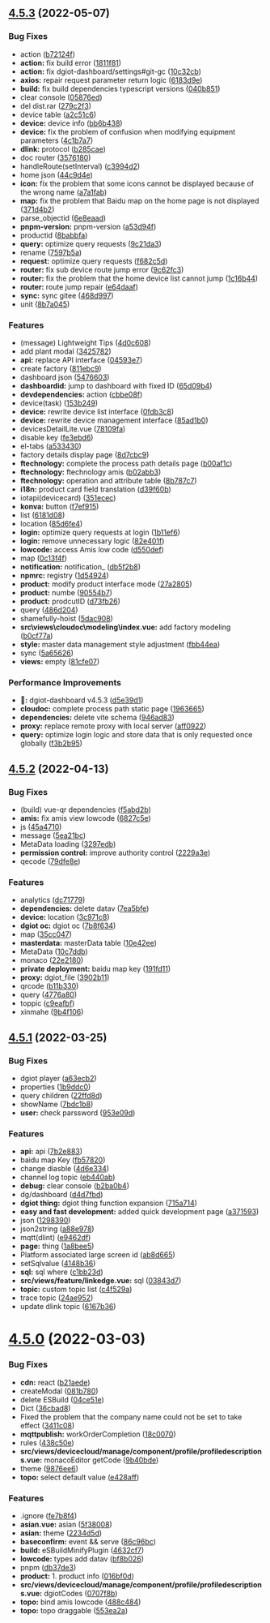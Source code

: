 ## [4.5.3](https://github.com/dgiot/dgiot-dashboard/compare/v4.5.2...v4.5.3) (2022-05-07)


### Bug Fixes

* action ([b72124f](https://github.com/dgiot/dgiot-dashboard/commit/b72124f100c005a8db5794cff91786658e8649cd))
* **action:** fix build error ([1811f81](https://github.com/dgiot/dgiot-dashboard/commit/1811f813c1b327c20ca99476c77eaced10d4c5f1))
* **action:** fix dgiot-dashboard/settings#git-gc ([10c32cb](https://github.com/dgiot/dgiot-dashboard/commit/10c32cba4ccc03cc813839ce1545eb0f34f7e09b))
* **axios:** repair request parameter return logic ([6183d9e](https://github.com/dgiot/dgiot-dashboard/commit/6183d9e8ad9119e046a4401464203875194db257))
* **build:** fix build dependencies typescript versions ([040b851](https://github.com/dgiot/dgiot-dashboard/commit/040b8514b0dc3991fddd8ccb26953b2baf002031))
* clear console ([05876ed](https://github.com/dgiot/dgiot-dashboard/commit/05876ed85293de06cfbda2d46f064d72ea743848))
* del dist.rar ([279c2f3](https://github.com/dgiot/dgiot-dashboard/commit/279c2f3d063047b000f3ad03a79d4727431826ea))
* device table ([a2c51c6](https://github.com/dgiot/dgiot-dashboard/commit/a2c51c6ff901dd4977fcc18b5675388414357a64))
* **device:** device info ([bb6b438](https://github.com/dgiot/dgiot-dashboard/commit/bb6b43810e3ae00e0f8956e04561c73bb54db104))
* **device:** fix the problem of confusion when modifying equipment parameters ([4c1b7a7](https://github.com/dgiot/dgiot-dashboard/commit/4c1b7a7a9ab6612526990a90c81212515a79cbc3))
* **dlink:** protocol ([b285cae](https://github.com/dgiot/dgiot-dashboard/commit/b285caea95910a9a907d149f496a53f13fd33c9d))
* doc router ([3576180](https://github.com/dgiot/dgiot-dashboard/commit/35761803856512b5bd84bad202d757d2a9c06e08))
* handleRoute(setInterval) ([c3994d2](https://github.com/dgiot/dgiot-dashboard/commit/c3994d2890be20a63e98cf86c929e4c386d6b8c6))
* home json ([44c9d4e](https://github.com/dgiot/dgiot-dashboard/commit/44c9d4ef59cca2289b6f6af586a0b61ee0f58075))
* **icon:** fix the problem that some icons cannot be displayed because of the wrong name ([a7a1fab](https://github.com/dgiot/dgiot-dashboard/commit/a7a1fabcf7221a3dd71c9b9a9c04f7dbd17f4214))
* **map:** fix the problem that Baidu map on the home page is not displayed ([371d4b2](https://github.com/dgiot/dgiot-dashboard/commit/371d4b2a76777b68acc827cbde089ac9f9549f2d))
* parse_objectid ([6e8eaad](https://github.com/dgiot/dgiot-dashboard/commit/6e8eaadd697f06fcd5c2e860f312df708a1da225))
* **pnpm-version:** pnpm-version ([a53d94f](https://github.com/dgiot/dgiot-dashboard/commit/a53d94f6f6581a6180ba81739c4c052818e17f67))
* productid ([8babbfa](https://github.com/dgiot/dgiot-dashboard/commit/8babbfaf14680af974f179edff2d6d6a65dc68ec))
* **query:** optimize query requests ([9c21da3](https://github.com/dgiot/dgiot-dashboard/commit/9c21da30c760c9f9126722b9ae0e460d8157152a))
* rename ([7597b5a](https://github.com/dgiot/dgiot-dashboard/commit/7597b5a1b8ba7bef62acf48a9d6d7501097ade02))
* **request:** optimize query requests ([f682c5d](https://github.com/dgiot/dgiot-dashboard/commit/f682c5dc89e1fe43534658f9125fa320f7911ec5))
* **router:** fix sub device route jump error ([9c62fc3](https://github.com/dgiot/dgiot-dashboard/commit/9c62fc3d5e78e469e99a96737d209b2fe411d687))
* **router:** fix the problem that the home device list cannot jump ([1c16b44](https://github.com/dgiot/dgiot-dashboard/commit/1c16b4439583d95afb0d5179f4b4abd4ccef8e6b))
* **router:** route jump repair ([e64daaf](https://github.com/dgiot/dgiot-dashboard/commit/e64daaf9de33ae73f14d62a3f5f15c65c8e57703))
* **sync:** sync gitee ([468d997](https://github.com/dgiot/dgiot-dashboard/commit/468d997b2c5bd61299c7b82bc5fc3de1a4172743))
* unit ([8b7a045](https://github.com/dgiot/dgiot-dashboard/commit/8b7a0452d94eea4f1f3f3f7d5a5c12d3b4a8c911))


### Features

* (message) Lightweight Tips ([4d0c608](https://github.com/dgiot/dgiot-dashboard/commit/4d0c608ce097c4c00f177674c58f1b3d31db9c92))
* add plant modal ([3425782](https://github.com/dgiot/dgiot-dashboard/commit/34257829b6c45ad1017c7def5c5c9c3a319991d5))
* **api:** replace API interface ([04593e7](https://github.com/dgiot/dgiot-dashboard/commit/04593e7de3175de1d218d7b343ba8dc483488a46))
* create factory ([811ebc9](https://github.com/dgiot/dgiot-dashboard/commit/811ebc9edbc7234c5422ebdeeab509b85dcbcc98))
* dashboard json ([5476603](https://github.com/dgiot/dgiot-dashboard/commit/5476603dad0ac1230ef13407f2055f58e6a75927))
* **dashboardid:** jump to dashboard with fixed ID ([65d09b4](https://github.com/dgiot/dgiot-dashboard/commit/65d09b47f1ed25fef34993575e0a97662472a3bb))
* **devdependencies:** action ([cbbe08f](https://github.com/dgiot/dgiot-dashboard/commit/cbbe08f5a69bcb237d9923a2247fe11a5789ccc6))
* device(task) ([153b249](https://github.com/dgiot/dgiot-dashboard/commit/153b249658a2a15f38aaa0584f5795a55aa7ff6b))
* **device:** rewrite device list interface ([0fdb3c8](https://github.com/dgiot/dgiot-dashboard/commit/0fdb3c8182ba074466d4fa5e33bf2bfab9014696))
* **device:** rewrite device management interface ([85ad1b0](https://github.com/dgiot/dgiot-dashboard/commit/85ad1b072954fba850f9d0de27a280e6187e03de))
* devicesDetailLite.vue ([78109fa](https://github.com/dgiot/dgiot-dashboard/commit/78109fa7bb9e248174167aff1509db6be94685a0))
* disable key ([fe3ebd6](https://github.com/dgiot/dgiot-dashboard/commit/fe3ebd665ef346eb66cb2c06a6e3d25b56609ede))
* el-tabs ([a533430](https://github.com/dgiot/dgiot-dashboard/commit/a533430d77a5c9f4c8838b0844ac5850e982ae65))
* factory details display page ([8d7cbc9](https://github.com/dgiot/dgiot-dashboard/commit/8d7cbc95a1a892c63827673c56fcf79d919a5460))
* **ftechnology:** complete the process path details page ([b00af1c](https://github.com/dgiot/dgiot-dashboard/commit/b00af1c516985790dc76c44462eafda1e34ccd81))
* **ftechnology:** ftechnology amis ([b02abb3](https://github.com/dgiot/dgiot-dashboard/commit/b02abb3277236ecf76df3f94934ca306212b0a54))
* **ftechnology:** operation and attribute table ([8b787c7](https://github.com/dgiot/dgiot-dashboard/commit/8b787c7a4a2b0c48338de52aaf2ed46954e3fb3d))
* **i18n:** product card field translation ([d39f60b](https://github.com/dgiot/dgiot-dashboard/commit/d39f60ba108367105d92a659307fa32ba7a62d2a))
* iotapi(devicecard) ([351ecec](https://github.com/dgiot/dgiot-dashboard/commit/351ecec7b1599fd128439aba5b31db5714e71b7f))
* **konva:** button ([f7ef915](https://github.com/dgiot/dgiot-dashboard/commit/f7ef915fea917695b917881436c3f259b57e225b))
* list ([6181d08](https://github.com/dgiot/dgiot-dashboard/commit/6181d086b0c49ced39e6c857d4fc592cb5ec9c3a))
* location ([85d6fe4](https://github.com/dgiot/dgiot-dashboard/commit/85d6fe408c73fbd64d58da1bab85d67273451219))
* **login:** optimize query requests at login ([1b11ef6](https://github.com/dgiot/dgiot-dashboard/commit/1b11ef6dca47173cb3ccd4cf6497db6c1dd6f798))
* **login:** remove unnecessary logic ([82e401f](https://github.com/dgiot/dgiot-dashboard/commit/82e401f9eee676c83339d551717831b73e324ca7))
* **lowcode:** access Amis low code ([d550def](https://github.com/dgiot/dgiot-dashboard/commit/d550def6b6d0048eb77c055b14134da1f14cd8d2))
* map ([0c13f4f](https://github.com/dgiot/dgiot-dashboard/commit/0c13f4fe563f2c917b99bf160b9ef8c291ceffec))
* **notification:** notification_ ([db5f2b8](https://github.com/dgiot/dgiot-dashboard/commit/db5f2b8d8b12be3fd04f8dfa901ce8b2403c2bb4))
* **npmrc:** registry ([1d54924](https://github.com/dgiot/dgiot-dashboard/commit/1d549244ac2ef6e2d6f6d6877744df500f077e03))
* **product:** modify product interface mode ([27a2805](https://github.com/dgiot/dgiot-dashboard/commit/27a2805f1803b47e90eeeeca5147ee042cdc40b2))
* **product:** numbe ([90554b7](https://github.com/dgiot/dgiot-dashboard/commit/90554b7ba2a55fd3c620b5d723c213997922844e))
* **product:** prodcutID ([d73fb26](https://github.com/dgiot/dgiot-dashboard/commit/d73fb26f688f8ac2104d63a1de5798e5c5178e99))
* query ([486d204](https://github.com/dgiot/dgiot-dashboard/commit/486d204c1f3908b5340786e500956ba19f0ebd96))
* shamefully-hoist ([5dac908](https://github.com/dgiot/dgiot-dashboard/commit/5dac908d21b1e59468fa3a9433dbe7c551f0c17c))
* **src\views\cloudoc\modeling\index.vue:** add factory modeling ([b0cf77a](https://github.com/dgiot/dgiot-dashboard/commit/b0cf77ae7a4aca3198529ee68953804a06491f3a))
* **style:** master data management style adjustment ([fbb44ea](https://github.com/dgiot/dgiot-dashboard/commit/fbb44ea7e805b76163d4da115190a8870973c35a))
* sync ([5a65626](https://github.com/dgiot/dgiot-dashboard/commit/5a656261ada676219f733d716052c5a77b1acee6))
* **views:** empty ([81cfe07](https://github.com/dgiot/dgiot-dashboard/commit/81cfe079be4ac6933ac3184131a7d3cbefe84957))


### Performance Improvements

* **:bookmark::** dgiot-dashboard v4.5.3 ([d5e39d1](https://github.com/dgiot/dgiot-dashboard/commit/d5e39d151ab2cabe51f7eec743abd7005a566644))
* **cloudoc:** complete process path static page ([1963665](https://github.com/dgiot/dgiot-dashboard/commit/19636658e5c93f3dd931e41b1d6a49e6a72aea14))
* **dependencies:** delete vite schema ([946ad83](https://github.com/dgiot/dgiot-dashboard/commit/946ad83f46e084d9ac6f57a8db10c7adbba98861))
* **proxy:** replace remote proxy with local server ([aff0922](https://github.com/dgiot/dgiot-dashboard/commit/aff0922e95b42386f127531c6f1a5ba31c3fcaee))
* **query:** optimize login logic and store data that is only requested once globally ([f3b2b95](https://github.com/dgiot/dgiot-dashboard/commit/f3b2b957794b9b9d8b3dc794868d3e91dc223ae1))



## [4.5.2](https://github.com/dgiot/dgiot-dashboard/compare/v4.5.1...v4.5.2) (2022-04-13)


### Bug Fixes

* (build) vue-qr dependencies ([f5abd2b](https://github.com/dgiot/dgiot-dashboard/commit/f5abd2b159b3819d69b46f492635a5de6535427d))
* **amis:** fix amis view lowcode ([6827c5e](https://github.com/dgiot/dgiot-dashboard/commit/6827c5e7f79e06bf37cffc889601874beb6cc014))
* js ([45a4710](https://github.com/dgiot/dgiot-dashboard/commit/45a471030c9acb0cf3ee9c988465820002c05cc4))
* message ([5ea21bc](https://github.com/dgiot/dgiot-dashboard/commit/5ea21bc11155c7d61eba572706520f705b4cc3c3))
* MetaData loading ([3297edb](https://github.com/dgiot/dgiot-dashboard/commit/3297edbfb9e65c8984bcfcfc8d46fa89a71e7df0))
* **permission control:** improve authority control ([2229a3e](https://github.com/dgiot/dgiot-dashboard/commit/2229a3e43bd7b6241f4ee57f8474af4e4179e94f))
* qecode ([79dfe8e](https://github.com/dgiot/dgiot-dashboard/commit/79dfe8edd3228abd66b0d8fc88434348e2e9b519))


### Features

* analytics ([dc71779](https://github.com/dgiot/dgiot-dashboard/commit/dc71779e6d286a488cd329547a19159469ea8ba7))
* **dependencies:** delete datav ([7ea5bfe](https://github.com/dgiot/dgiot-dashboard/commit/7ea5bfed8ed14a92623bb3bdc7494fd0049bf0a5))
* **device:** location ([3c971c8](https://github.com/dgiot/dgiot-dashboard/commit/3c971c8438e48ecc65aedb0ee710149c3a324c0b))
* **dgiot oc:** dgiot oc ([7b8f634](https://github.com/dgiot/dgiot-dashboard/commit/7b8f63488b00f3f3092169f7eb145b8ed29271f6))
* map ([35cc047](https://github.com/dgiot/dgiot-dashboard/commit/35cc04733f0aa00ef5cd52d0cab7cfca3f77b14e))
* **masterdata:** masterData table ([10e42ee](https://github.com/dgiot/dgiot-dashboard/commit/10e42eebf954deb4211aa03ca127763f58614695))
* MetaData ([10c7ddb](https://github.com/dgiot/dgiot-dashboard/commit/10c7ddb04320d6aca9493487cb4994797f1b0bb5))
* monaco ([22e2180](https://github.com/dgiot/dgiot-dashboard/commit/22e218014284689c746a0b46c06d3e82685c3a24))
* **private deployment:** baidu map key ([191fd11](https://github.com/dgiot/dgiot-dashboard/commit/191fd11bc8327a621773b42afe0ddf4f885b5817))
* **proxy:** dgiot_file ([3902b11](https://github.com/dgiot/dgiot-dashboard/commit/3902b11366f209e5cf251618bb19b5656afa46c0))
* qrcode ([b11b330](https://github.com/dgiot/dgiot-dashboard/commit/b11b33068748f9d9097cc153af30d34b544cd701))
* query ([4776a80](https://github.com/dgiot/dgiot-dashboard/commit/4776a80ac7c598e34f740329dabfff5fb2bcd54e))
* toppic ([c9eafbf](https://github.com/dgiot/dgiot-dashboard/commit/c9eafbfadb848ab1ad89d211ced2ecd8d327b33a))
* xinmahe ([9b4f106](https://github.com/dgiot/dgiot-dashboard/commit/9b4f1060608061eb2b3acc2ab5adc3c8aadd7ba7))



## [4.5.1](https://github.com/dgiot/dgiot-dashboard/compare/v4.5.0...v4.5.1) (2022-03-25)


### Bug Fixes

* dgiot player ([a63ecb2](https://github.com/dgiot/dgiot-dashboard/commit/a63ecb246655209940b635f94d0a31262909cfbc))
* properties ([1b9ddc0](https://github.com/dgiot/dgiot-dashboard/commit/1b9ddc08a20067c22081143cac2b1c799243d21a))
* query children ([22ffd8d](https://github.com/dgiot/dgiot-dashboard/commit/22ffd8de7b7359d6c02deb8f4f65b4377e4e959e))
* showName ([7bdc1b8](https://github.com/dgiot/dgiot-dashboard/commit/7bdc1b8ba5ff101cc4ba339066ed0f1713bca767))
* **user:** check parssword ([953e09d](https://github.com/dgiot/dgiot-dashboard/commit/953e09da58fac5cfb116ed21e82962283a875d93))


### Features

* **api:** api ([7b2e883](https://github.com/dgiot/dgiot-dashboard/commit/7b2e8830db65f6aa201250fccbb4b0305f8fe80b))
* baidu map Key ([fb57820](https://github.com/dgiot/dgiot-dashboard/commit/fb57820edfdee2bce9ab26bd5f90378f2385ace0))
* change diasble ([4d6e334](https://github.com/dgiot/dgiot-dashboard/commit/4d6e334deeb0b7a715eb97c62274ceac37ae66cd))
* channel log topic ([eb440ab](https://github.com/dgiot/dgiot-dashboard/commit/eb440abc35f1e84340aef27a26bacb37592334ce))
* **debug:** clear console ([b2ba0b4](https://github.com/dgiot/dgiot-dashboard/commit/b2ba0b44aff5c6699f9c9add1756316c082fa020))
* dg/dashboard ([d4d7fbd](https://github.com/dgiot/dgiot-dashboard/commit/d4d7fbd3a42562cbffdcbf054d9fb387f03d8216))
* **dgiot thing:** dgiot thing function expansion ([715a714](https://github.com/dgiot/dgiot-dashboard/commit/715a7140673bab6b25d75ecd3f587147b78a5c7a))
* **easy and fast development:** added quick development page ([a371593](https://github.com/dgiot/dgiot-dashboard/commit/a371593264dbbce775b46bbf631312f2baa534ef))
* json ([1298390](https://github.com/dgiot/dgiot-dashboard/commit/1298390ea1324cc686a12997fdec6374416c41f8))
* json2string ([a88e978](https://github.com/dgiot/dgiot-dashboard/commit/a88e9782c5f9b6730c4ee3ad0cb0a111b5572385))
* mqtt(dlint) ([e9462df](https://github.com/dgiot/dgiot-dashboard/commit/e9462df5d1c2db8ac45f808420f4610663e22ec5))
* **page:** thing ([1a8bee5](https://github.com/dgiot/dgiot-dashboard/commit/1a8bee56edd61da8de16d0db3933efdbb5b91709))
* Platform associated large screen id ([ab8d665](https://github.com/dgiot/dgiot-dashboard/commit/ab8d6652c71c8c89d0bc579e65c6155f2339fc10))
* setSqlvalue ([4148b36](https://github.com/dgiot/dgiot-dashboard/commit/4148b36f268127d12724a1ee4f7cab07b3e41985))
* **sql:** sql where ([c1bb23d](https://github.com/dgiot/dgiot-dashboard/commit/c1bb23d787792793b98f270618e7a5d72779d7f8))
* **src/views/feature/linkedge.vue:** sql ([03843d7](https://github.com/dgiot/dgiot-dashboard/commit/03843d7b0196e01ebd0ed6c1569cf96ada1681fc))
* **topic:** custom topic list ([c4f529a](https://github.com/dgiot/dgiot-dashboard/commit/c4f529af51e6767dc9a60c0eb7e800bc2ec1373b))
* trace topic ([24ae952](https://github.com/dgiot/dgiot-dashboard/commit/24ae952ccc6ef7d1eb7c320587341c7bbc306c36))
* update dlink topic ([6167b36](https://github.com/dgiot/dgiot-dashboard/commit/6167b3676744d2e6d607097baca761a086e3fe0d))



# [4.5.0](https://github.com/dgiot/dgiot-dashboard/compare/db37de39b3b74b19e0e357084767b2befb99eaf2...v4.5.0) (2022-03-03)


### Bug Fixes

* **cdn:** react ([b21aede](https://github.com/dgiot/dgiot-dashboard/commit/b21aedefe3660292611b101d69cf8ede4c8319d6))
* createModal ([081b780](https://github.com/dgiot/dgiot-dashboard/commit/081b7805a86d9388b1db38854bba44e794dd6d6c))
* delete ESBuild ([04ce51e](https://github.com/dgiot/dgiot-dashboard/commit/04ce51e1a34e3ec5f00deaf0717198391d760396))
* Dict ([36cbad8](https://github.com/dgiot/dgiot-dashboard/commit/36cbad8d0757197ba5982673208317eedfefb540))
* Fixed the problem that the company name could not be set to take effect ([3411c08](https://github.com/dgiot/dgiot-dashboard/commit/3411c085dc72ae04c6cfce5359134f921707e88a))
* **mqttpublish:** workOrderCompletion ([18c0070](https://github.com/dgiot/dgiot-dashboard/commit/18c00701818f2607f726cfb81434cd95025a159f))
* rules ([438c50e](https://github.com/dgiot/dgiot-dashboard/commit/438c50e84368f1a2ea39a86d1e2c3ad8d62a4d92))
* **src/views/devicecloud/manage/component/profile/profiledescriptions.vue:** monacoEditor getCode ([9b40bde](https://github.com/dgiot/dgiot-dashboard/commit/9b40bdee855ed1b3ea3956e7000f5d94557bf2e4))
* theme ([9876ee6](https://github.com/dgiot/dgiot-dashboard/commit/9876ee62cd1613ed149a39d0e2d6891b95d95b4f))
* **topo:** select default value ([e428aff](https://github.com/dgiot/dgiot-dashboard/commit/e428aff5f28a43efc5ac044413886dee5081078d))


### Features

* .ignore ([fe7b8f4](https://github.com/dgiot/dgiot-dashboard/commit/fe7b8f4d6a2a4f4ce0ffda07f2aba90e62485af2))
* **asian.vue:** asian ([5f38008](https://github.com/dgiot/dgiot-dashboard/commit/5f3800816e3e02974ea09a8ff4a9783d8ac8d986))
* **asian:** theme ([2234d5d](https://github.com/dgiot/dgiot-dashboard/commit/2234d5d2d70decfe13339f4517b2b20a1aae9ee4))
* **baseconfirm:** event && serve ([86c96bc](https://github.com/dgiot/dgiot-dashboard/commit/86c96bc6780ad8289cb986be891834b77215ad45))
* **build:** eSBuildMinifyPlugin ([4632cf7](https://github.com/dgiot/dgiot-dashboard/commit/4632cf74835d5a5a4b6a6ba7efa7f4e23154ba93))
* **lowcode:** types add datav ([bf8b026](https://github.com/dgiot/dgiot-dashboard/commit/bf8b026088b80c760a05c1e10360c31deb4493d5))
* pnpm ([db37de3](https://github.com/dgiot/dgiot-dashboard/commit/db37de39b3b74b19e0e357084767b2befb99eaf2))
* **product:** 1. product info ([016bf0d](https://github.com/dgiot/dgiot-dashboard/commit/016bf0d80d4485c49e91808a70ee758bda5f51d0))
* **src/views/devicecloud/manage/component/profile/profiledescriptions.vue:** dgiotCodes ([0707f8b](https://github.com/dgiot/dgiot-dashboard/commit/0707f8b841bba1b7885ff7c2a03b6a9bdb270806))
* **topo:** bind amis lowcode ([488c484](https://github.com/dgiot/dgiot-dashboard/commit/488c4843821cdfde300da44661e965e659f421b5))
* **topo:** topo draggable ([553ea2a](https://github.com/dgiot/dgiot-dashboard/commit/553ea2a16c097fcb2fb668d2600622566b8acd49))



